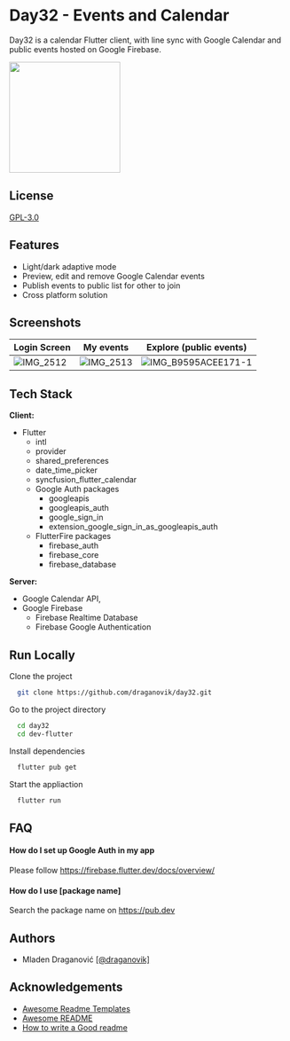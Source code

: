 
# Day32 - Events and Calendar

Day32 is a calendar Flutter client, with line sync with Google Calendar and public events hosted on Google Firebase.

<img src="https://user-images.githubusercontent.com/15861333/150196348-6269d62b-1c86-4d87-89cd-5c259c2292e2.png" width="200">


## License

[GPL-3.0](https://github.com/draganovik/Day32/blob/25a9e21f6ba9ccc0b6b5e8db338188cc88847ed2/LICENSE)


## Features

- Light/dark adaptive mode
- Preview, edit and remove Google Calendar events
- Publish events to public list for other to join
- Cross platform solution


## Screenshots

| Login Screen  | My events | Explore (public events) |
| ------------- | ------------- | ------------- |
| ![IMG_2512](https://user-images.githubusercontent.com/15861333/150196728-2bc65650-375e-4baf-9b85-f04a367630cd.PNG) | ![IMG_2513](https://user-images.githubusercontent.com/15861333/150196712-d1e9ca0c-8106-41f2-b7dd-dbb530cdd575.PNG)  | ![IMG_B9595ACEE171-1](https://user-images.githubusercontent.com/15861333/150196621-fa5b3247-45ed-432e-a852-8172823c0273.jpeg) |


## Tech Stack

**Client:**

- Flutter
    - intl
    - provider
    - shared_preferences
    - date_time_picker
    - syncfusion_flutter_calendar
    - Google Auth packages
        - googleapis
        - googleapis_auth
        - google_sign_in
        - extension_google_sign_in_as_googleapis_auth
    - FlutterFire packages
        - firebase_auth
        - firebase_core
        - firebase_database

**Server:**

- Google Calendar API,
- Google Firebase
    - Firebase Realtime Database
    - Firebase Google Authentication


## Run Locally

Clone the project

```bash
  git clone https://github.com/draganovik/day32.git
```

Go to the project directory

```bash
  cd day32
  cd dev-flutter
```

Install dependencies

```bash
  flutter pub get
```

Start the appliaction

```bash
  flutter run
```


## FAQ

#### How do I set up Google Auth in my app

Please follow https://firebase.flutter.dev/docs/overview/

#### How do I use [package name]

Search the package name on https://pub.dev


## Authors

- Mladen Draganović [[@draganovik]](https://www.github.com/draganovik)


## Acknowledgements

 - [Awesome Readme Templates](https://awesomeopensource.com/project/elangosundar/awesome-README-templates)
 - [Awesome README](https://github.com/matiassingers/awesome-readme)
 - [How to write a Good readme](https://bulldogjob.com/news/449-how-to-write-a-good-readme-for-your-github-project)

